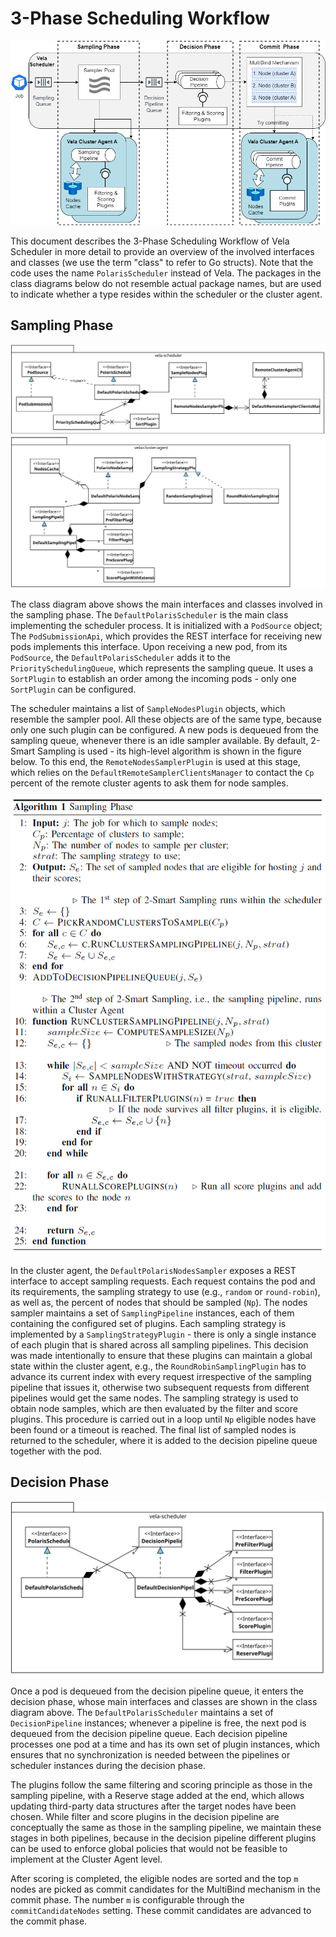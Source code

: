 # 3-Phase Scheduling Workflow

![Vela 3-Phase Scheduling Workflow](./assets/scheduling-workflow.png)

This document describes the 3-Phase Scheduling Workflow of Vela Scheduler in more detail to provide an overview of the involved interfaces and classes (we use the term "class" to refer to Go structs).
Note that the code uses the name `PolarisScheduler` instead of Vela.
The packages in the class diagrams below do not resemble actual package names, but are used to indicate whether a type resides within the scheduler or the cluster agent.

## Sampling Phase

![Main Interfaces and Classes in Sampling Phase](./assets/sampling-classes.svg)

The class diagram above shows the main interfaces and classes involved in the sampling phase.
The `DefaultPolarisScheduler` is the main class implementing the scheduler process.
It is initialized with a `PodSource` object;
The `PodSubmissionApi`, which provides the REST interface for receiving new pods implements this interface.
Upon receiving a new pod, from its `PodSource`, the `DefaultPolarisScheduler` adds it to the `PrioritySchedulingQueue`, which represents the sampling queue.
It uses a `SortPlugin` to establish an order among the incoming pods - only one `SortPlugin` can be configured.

The scheduler maintains a list of `SampleNodesPlugin` objects, which resemble the sampler pool.
All these objects are of the same type, because only one such plugin can be configured.
A new pods is dequeued from the sampling queue, whenever there is an idle sampler available.
By default, 2-Smart Sampling is used - its high-level algorithm is shown in the figure below.
To this end, the `RemoteNodesSamplerPlugin` is used at this stage, which relies on the `DefaultRemoteSamplerClientsManager` to contact the `Cp` percent of the remote cluster agents to ask them for node samples.

![2-Smart Sampling Algorithm](./assets/2-smart-sampling-algorithm.png)

In the cluster agent, the `DefaultPolarisNodesSampler` exposes a REST interface to accept sampling requests.
Each request contains the pod and its requirements, the sampling strategy to use (e.g., `random` or `round-robin`), as well as, the percent of nodes that should be sampled (`Np`).
The nodes sampler maintains a set of `SamplingPipeline` instances, each of them containing the configured set of plugins.
Each sampling strategy is implemented by a `SamplingStrategyPlugin` - there is only a single instance of each plugin that is shared across all sampling pipelines.
This decision was made intentionally to ensure that these plugins can maintain a global state within the cluster agent, e.g., the `RoundRobinSamplingPlugin` has to advance its current index with every request irrespective of the sampling pipeline that issues it, otherwise two subsequent requests from different pipelines would get the same nodes.
The sampling strategy is used to obtain node samples, which are then evaluated by the filter and score plugins.
This procedure is carried out in a loop until `Np` eligible nodes have been found or a timeout is reached.
The final list of sampled nodes is returned to the scheduler, where it is added to the decision pipeline queue together with the pod.



## Decision Phase

![Main Interfaces and Classes in Decision Phase](./assets/decision-classes.svg)

Once a pod is dequeued from the decision pipeline queue, it enters the decision phase, whose main interfaces and classes are shown in the class diagram above.
The `DefaultPolarisScheduler` maintains a set of `DecisionPipeline` instances; whenever a pipeline is free, the next pod is dequeued from the decision pipeline queue.
Each decision pipeline processes one pod at a time and has its own set of plugin instances, which ensures that no synchronization is needed between the pipelines or scheduler instances during the decision phase.

The plugins follow the same filtering and scoring principle as those in the sampling pipeline, with a Reserve stage added at the end, which allows updating third-party data structures after the target nodes have been chosen.
While filter and score plugins in the decision pipeline are conceptually the same as those in the sampling pipeline, we maintain these stages in both pipelines, because in the decision pipeline different plugins can be used to enforce global policies that would not be feasible to implement at the Cluster Agent level.

After scoring is completed, the eligible nodes are sorted and the top `m` nodes are picked as commit candidates for the MultiBind mechanism in the commit phase.
The number `m` is configurable through the `commitCandidateNodes` setting.
These commit candidates are advanced to the commit phase.


